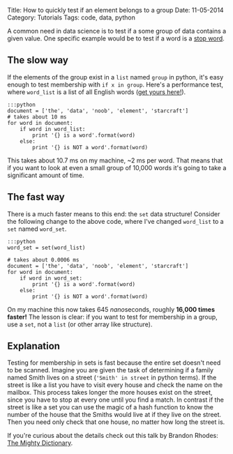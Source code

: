 Title: How to quickly test if an element belongs to a group
Date: 11-05-2014
Category: Tutorials
Tags: code, data, python

A common need in data science is to test if a some group of data contains a given value. One specific example would be to test if a word is a [stop word](https://www.datasciencebytes.com/filter-common-words.md).

## The slow way

If the elements of the group exist in a `list` named `group` in python, it's easy enough to test membership with `if x in group`. Here's a performance test, where `word_list` is a list of all English words ([get yours here!](https://www.datasciencebytes.com/nltk-wordlist-tip.md)).

    :::python
    document = ['the', 'data', 'noob', 'element', 'starcraft']
    # takes about 10 ms
    for word in document:
        if word in word_list:
            print '{} is a word'.format(word)
        else:
            print '{} is NOT a word'.format(word)

This takes about 10.7 ms on my machine, ~2 ms per word. That means that if you want to look at even a small group of 10,000 words it's going to take a significant amount of time. 

## The fast way

There is a much faster means to this end: the `set` data structure! Consider the following change to the above code, where I've changed `word_list` to a `set` named `word_set`.

    :::python
    word_set = set(word_list)    

    # takes about 0.0006 ms
    document = ['the', 'data', 'noob', 'element', 'starcraft']
    for word in document:
        if word in word_set:
            print '{} is a word'.format(word)
        else:
            print '{} is NOT a word'.format(word)

On my machine this now takes 645 *nano*seconds, roughly **16,000 times faster!** The lesson is clear: if you want to test for membership in a group, use a `set`, not a `list` (or other array like structure).

## Explanation

Testing for membership in sets is fast because the entire set doesn't need to be scanned. Imagine you are given the task of determining if a family named Smith lives on a street (`'Smith' in street` in python terms). If the street is like a list you have to visit every house and check the name on the mailbox. This process takes longer the more houses exist on the street, since you have to stop at every one until you find a match. In contrast if the street is like a set you can use the magic of a hash function to know the number of the house that the Smiths would live at if they live on the street. Then you need only check that one house, no matter how long the street is.

If you're curious about the details check out this talk by Brandon Rhodes: [The Mighty Dictionary](http://pyvideo.org/video/276/the-mighty-dictionary-55).
